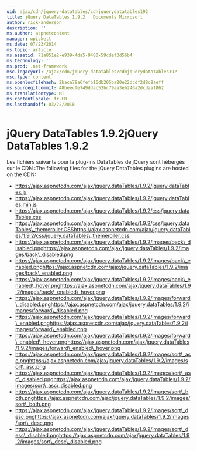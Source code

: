 ```yaml
---
uid: ajax/cdn/jquery-datatables/cdnjquerydatatables192
title: jQuery DataTables 1.9.2 | Documents Microsoft
author: rick-anderson
description: ''
ms.author: aspnetcontent
manager: wpickett
ms.date: 07/23/2014
ms.topic: article
ms.assetid: 71a851e2-e939-4da5-9480-59cdef3d56b4
ms.technology: ''
ms.prod: .net-framework
msc.legacyurl: /ajax/cdn/jquery-datatables/cdnjquerydatatables192
msc.type: content
ms.openlocfilehash: 2baca78a6fefb16db205ba20e22dcdf2d8c9aeff
ms.sourcegitcommit: 48beecfe749ddac52bc79aa3eb246a2dcdaa1862
ms.translationtype: MT
ms.contentlocale: fr-FR
ms.lasthandoff: 03/22/2018
---
```

<a name="jquery-datatables-192"></a><span data-ttu-id="9c189-102">jQuery DataTables 1.9.2</span><span class="sxs-lookup"><span data-stu-id="9c189-102">jQuery DataTables 1.9.2</span></span>
====================
<span data-ttu-id="9c189-103">Les fichiers suivants pour la plug-ins DataTables de jQuery sont hébergés sur le CDN :</span><span class="sxs-lookup"><span data-stu-id="9c189-103">The following files for the jQuery DataTables plugins are hosted on the CDN:</span></span>

- https://ajax.aspnetcdn.com/ajax/jquery.dataTables/1.9.2/jquery.dataTables.js
- https://ajax.aspnetcdn.com/ajax/jquery.dataTables/1.9.2/jquery.dataTables.min.js
- https://ajax.aspnetcdn.com/ajax/jquery.dataTables/1.9.2/css/jquery.dataTables.css
- <span data-ttu-id="9c189-104">https://ajax.aspnetcdn.com/ajax/jquery.dataTables/1.9.2/css/jquery.dataTables\_themeroller.CSS</span><span class="sxs-lookup"><span data-stu-id="9c189-104">https://ajax.aspnetcdn.com/ajax/jquery.dataTables/1.9.2/css/jquery.dataTables\_themeroller.css</span></span>
- <span data-ttu-id="9c189-105">https://ajax.aspnetcdn.com/ajax/jquery.dataTables/1.9.2/images/back\_disabled.png</span><span class="sxs-lookup"><span data-stu-id="9c189-105">https://ajax.aspnetcdn.com/ajax/jquery.dataTables/1.9.2/images/back\_disabled.png</span></span>
- <span data-ttu-id="9c189-106">https://ajax.aspnetcdn.com/ajax/jquery.dataTables/1.9.2/images/back\_enabled.png</span><span class="sxs-lookup"><span data-stu-id="9c189-106">https://ajax.aspnetcdn.com/ajax/jquery.dataTables/1.9.2/images/back\_enabled.png</span></span>
- <span data-ttu-id="9c189-107">https://ajax.aspnetcdn.com/ajax/jquery.dataTables/1.9.2/images/back\_enabled\_hover.png</span><span class="sxs-lookup"><span data-stu-id="9c189-107">https://ajax.aspnetcdn.com/ajax/jquery.dataTables/1.9.2/images/back\_enabled\_hover.png</span></span>
- <span data-ttu-id="9c189-108">https://ajax.aspnetcdn.com/ajax/jquery.dataTables/1.9.2/images/forward\_disabled.png</span><span class="sxs-lookup"><span data-stu-id="9c189-108">https://ajax.aspnetcdn.com/ajax/jquery.dataTables/1.9.2/images/forward\_disabled.png</span></span>
- <span data-ttu-id="9c189-109">https://ajax.aspnetcdn.com/ajax/jquery.dataTables/1.9.2/images/forward\_enabled.png</span><span class="sxs-lookup"><span data-stu-id="9c189-109">https://ajax.aspnetcdn.com/ajax/jquery.dataTables/1.9.2/images/forward\_enabled.png</span></span>
- <span data-ttu-id="9c189-110">https://ajax.aspnetcdn.com/ajax/jquery.dataTables/1.9.2/images/forward\_enabled\_hover.png</span><span class="sxs-lookup"><span data-stu-id="9c189-110">https://ajax.aspnetcdn.com/ajax/jquery.dataTables/1.9.2/images/forward\_enabled\_hover.png</span></span>
- <span data-ttu-id="9c189-111">https://ajax.aspnetcdn.com/ajax/jquery.dataTables/1.9.2/images/sort\_asc.png</span><span class="sxs-lookup"><span data-stu-id="9c189-111">https://ajax.aspnetcdn.com/ajax/jquery.dataTables/1.9.2/images/sort\_asc.png</span></span>
- <span data-ttu-id="9c189-112">https://ajax.aspnetcdn.com/ajax/jquery.dataTables/1.9.2/images/sort\_asc\_disabled.png</span><span class="sxs-lookup"><span data-stu-id="9c189-112">https://ajax.aspnetcdn.com/ajax/jquery.dataTables/1.9.2/images/sort\_asc\_disabled.png</span></span>
- <span data-ttu-id="9c189-113">https://ajax.aspnetcdn.com/ajax/jquery.dataTables/1.9.2/images/sort\_both.png</span><span class="sxs-lookup"><span data-stu-id="9c189-113">https://ajax.aspnetcdn.com/ajax/jquery.dataTables/1.9.2/images/sort\_both.png</span></span>
- <span data-ttu-id="9c189-114">https://ajax.aspnetcdn.com/ajax/jquery.dataTables/1.9.2/images/sort\_desc.png</span><span class="sxs-lookup"><span data-stu-id="9c189-114">https://ajax.aspnetcdn.com/ajax/jquery.dataTables/1.9.2/images/sort\_desc.png</span></span>
- <span data-ttu-id="9c189-115">https://ajax.aspnetcdn.com/ajax/jquery.dataTables/1.9.2/images/sort\_desc\_disabled.png</span><span class="sxs-lookup"><span data-stu-id="9c189-115">https://ajax.aspnetcdn.com/ajax/jquery.dataTables/1.9.2/images/sort\_desc\_disabled.png</span></span>
